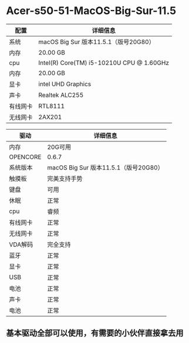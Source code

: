 # Acer-s50-51-MacOS-Big-Sur-11.5


|  配置   | 详细信息  |
|  ----  | ----  |
| 系统  | macOS Big Sur 版本11.5.1（版号20G80） |
| 内存  | 20.00 GB |
| cpu  | Intel(R) Core(TM) i5-10210U CPU @ 1.60GHz |
| 内存  | 20.00 GB |
| 显卡  | intel UHD Graphics |
| 声卡  | Realtek ALC255 |
| 有线网卡  | RTL8111 |
| 无线网卡  | 2AX201 |




|  驱动   | 详细信息  |
|  ----  | ----  |
| 内存  | 20G可用 |
| OPENCORE  | 0.6.7 |
| 系统版本  |macOS Big Sur 版本11.5.1（版号20G80） |
| 触摸板  | 完美支持手势 |
| 键盘  | 可用 |
| 休眠  | 正常 |
| cpu  | 睿频 |
| 有线网卡  | 正常 |
| 无线网卡  | 正常 |
| VDA解码  | 完全支持 |
| 蓝牙  | 正常 |
| 显卡  | 正常 |
| USB  | 正常 |
| 电池  | 正常 |
| 声卡  | 正常 |
| 电池  | 正常 |




## 基本驱动全部可以使用，有需要的小伙伴直接拿去用
